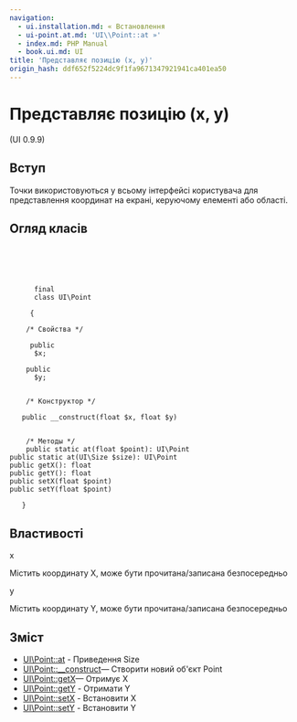 ```yaml
---
navigation:
  - ui.installation.md: « Встановлення
  - ui-point.at.md: 'UI\\Point::at »'
  - index.md: PHP Manual
  - book.ui.md: UI
title: 'Представляє позицію (x, y)'
origin_hash: ddf652f5224dc9f1fa9671347921941ca401ea50
---
```

# Представляє позицію (x, y)

(UI 0.9.9)

## Вступ

Точки використовуються у всьому інтерфейсі користувача для представлення координат на екрані, керуючому елементі або області.

## Огляд класів

```classsynopsis



    
     
      final
      class UI\Point
     
     {

    /* Свойства */
    
     public
      $x;

    public
      $y;


    /* Конструктор */
    
   public __construct(float $x, float $y)


    /* Методы */
    public static at(float $point): UI\Point
public static at(UI\Size $size): UI\Point
public getX(): float
public getY(): float
public setX(float $point)
public setY(float $point)

   }
```

## Властивості

x

Містить координату X, може бути прочитана/записана безпосередньо

y

Містить координату Y, може бути прочитана/записана безпосередньо

## Зміст

-   [UI\\Point::at](ui-point.at.md) \- Приведення Size
-   [UI\\Point::\_\_construct](ui-point.construct.md)— Створити новий об'єкт Point
-   [UI\\Point::getX](ui-point.getx.md)— Отримує X
-   [UI\\Point::getY](ui-point.gety.md) \- Отримати Y
-   [UI\\Point::setX](ui-point.setx.md) \- Встановити X
-   [UI\\Point::setY](ui-point.sety.md) \- Встановити Y
